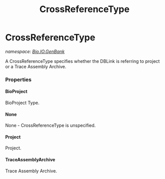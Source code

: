﻿---
title: CrossReferenceType
---

# CrossReferenceType
_namespace: [Bio.IO.GenBank](N-Bio.IO.GenBank.html)_

A CrossReferenceType specifies whether the DBLink is 
 referring to project or a Trace Assembly Archive.



### Properties

#### BioProject
BioProject Type.
#### None
None - CrossReferenceType is unspecified.
#### Project
Project.
#### TraceAssemblyArchive
Trace Assembly Archive.

